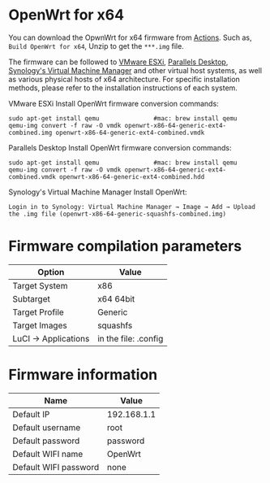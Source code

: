 # OpenWrt for x64

You can download the OpwnWrt for x64 firmware from [Actions](https://github.com/ophub/op/actions). Such as, ` Build OpenWrt for x64 `, Unzip to get the `***.img` file.


The firmware can be followed to [VMware ESXi](https://www.vmware.com/products/esxi-and-esx.html), [Parallels Desktop](http://www.parallels.cn/products/desktop/), [Synology's Virtual Machine Manager](https://www.synology.cn/en-global/dsm/feature/virtual_machine_manager) and other virtual host systems, as well as various physical hosts of x64 architecture. For specific installation methods, please refer to the installation instructions of each system.

VMware ESXi Install OpenWrt firmware conversion commands:
```shell script
sudo apt-get install qemu               #mac: brew install qemu
qemu-img convert -f raw -O vmdk openwrt-x86-64-generic-ext4-combined.img openwrt-x86-64-generic-ext4-combined.vmdk
```

Parallels Desktop Install OpenWrt firmware conversion commands:
```shell script 
sudo apt-get install qemu               #mac: brew install qemu
qemu-img convert -f raw -O vmdk openwrt-x86-64-generic-ext4-combined.vmdk openwrt-x86-64-generic-ext4-combined.hdd
```
Synology's Virtual Machine Manager Install OpenWrt:
```text
Login in to Synology: Virtual Machine Manager → Image → Add → Upload the .img file (openwrt-x86-64-generic-squashfs-combined.img)
```

# Firmware compilation parameters

| Option | Value |
| ---- | ---- |
| Target System | x86 |
| Subtarget | x64 64bit |
| Target Profile | Generic |
| Target Images | squashfs |
| LuCI -> Applications | in the file: .config |

# Firmware information

| Name | Value |
| ---- | ---- |
| Default IP | 192.168.1.1 |
| Default username | root |
| Default password | password |
| Default WIFI name | OpenWrt |
| Default WIFI password | none |
